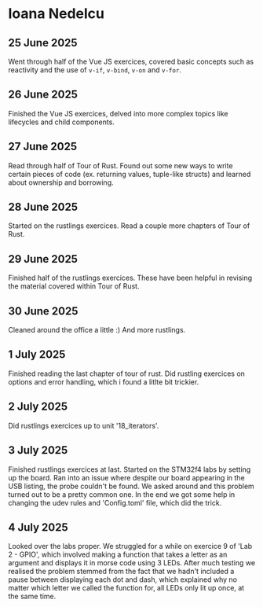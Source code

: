 # Ioana Nedelcu

## 25 June 2025
Went through half of the Vue JS exercices, covered basic concepts such as reactivity and the use of `v-if`, `v-bind`, `v-on` and `v-for`.

## 26 June 2025
Finished the Vue JS exercices, delved into more complex topics like lifecycles and child components.

## 27 June 2025
Read through half of Tour of Rust. Found out some new ways to write certain pieces of code (ex. returning values, tuple-like structs) and learned about ownership and borrowing.

## 28 June 2025
Started on the rustlings exercices. Read a couple more chapters of Tour of Rust.

## 29 June 2025
Finished half of the rustlings exercices. These have been helpful in revising the material covered within Tour of Rust. 

## 30 June 2025
Cleaned around the office a little :) And more rustlings.

## 1 July 2025
Finished reading the last chapter of tour of rust. Did rustling exercices on options and error handling, which i found a litlte bit trickier. 

## 2 July 2025
Did rustlings exercices up to unit '18_iterators'. 

## 3 July 2025
Finished rustlings exercices at last. Started on the STM32f4 labs by setting up the board. Ran into an issue where despite our board appearing in the USB listing, the probe couldn't be found. We asked around and this problem turned out to be a pretty common one. In the end we got some help in changing the udev rules and 'Config.toml' file, which did the trick.

## 4 July 2025
Looked over the labs proper. We struggled for a while on exercice 9 of 'Lab 2 - GPIO', which involved making a function that takes a letter as an argument and displays it in morse code using 3 LEDs. After much testing we realised the problem stemmed from the fact that we hadn't included a pause between displaying each dot and dash, which explained why no matter which letter we called the function for, all LEDs only lit up once, at the same time. 


